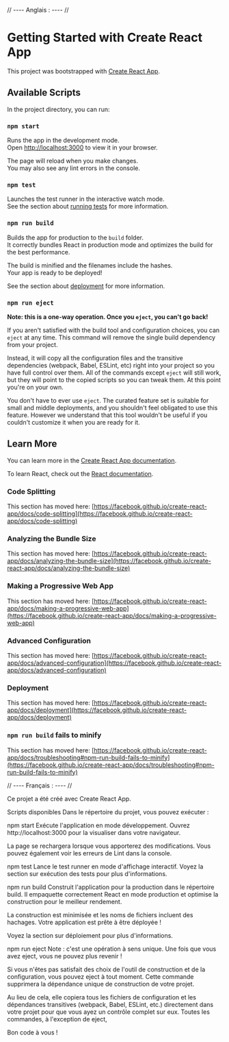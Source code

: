 // ---- Anglais : ---- //

# Getting Started with Create React App

This project was bootstrapped with [Create React App](https://github.com/facebook/create-react-app).

## Available Scripts

In the project directory, you can run:

### `npm start`

Runs the app in the development mode.\
Open [http://localhost:3000](http://localhost:3000) to view it in your browser.

The page will reload when you make changes.\
You may also see any lint errors in the console.

### `npm test`

Launches the test runner in the interactive watch mode.\
See the section about [running tests](https://facebook.github.io/create-react-app/docs/running-tests) for more information.

### `npm run build`

Builds the app for production to the `build` folder.\
It correctly bundles React in production mode and optimizes the build for the best performance.

The build is minified and the filenames include the hashes.\
Your app is ready to be deployed!

See the section about [deployment](https://facebook.github.io/create-react-app/docs/deployment) for more information.

### `npm run eject`

**Note: this is a one-way operation. Once you `eject`, you can't go back!**

If you aren't satisfied with the build tool and configuration choices, you can `eject` at any time. This command will remove the single build dependency from your project.

Instead, it will copy all the configuration files and the transitive dependencies (webpack, Babel, ESLint, etc) right into your project so you have full control over them. All of the commands except `eject` will still work, but they will point to the copied scripts so you can tweak them. At this point you're on your own.

You don't have to ever use `eject`. The curated feature set is suitable for small and middle deployments, and you shouldn't feel obligated to use this feature. However we understand that this tool wouldn't be useful if you couldn't customize it when you are ready for it.

## Learn More

You can learn more in the [Create React App documentation](https://facebook.github.io/create-react-app/docs/getting-started).

To learn React, check out the [React documentation](https://reactjs.org/).

### Code Splitting

This section has moved here: [https://facebook.github.io/create-react-app/docs/code-splitting](https://facebook.github.io/create-react-app/docs/code-splitting)

### Analyzing the Bundle Size

This section has moved here: [https://facebook.github.io/create-react-app/docs/analyzing-the-bundle-size](https://facebook.github.io/create-react-app/docs/analyzing-the-bundle-size)

### Making a Progressive Web App

This section has moved here: [https://facebook.github.io/create-react-app/docs/making-a-progressive-web-app](https://facebook.github.io/create-react-app/docs/making-a-progressive-web-app)

### Advanced Configuration

This section has moved here: [https://facebook.github.io/create-react-app/docs/advanced-configuration](https://facebook.github.io/create-react-app/docs/advanced-configuration)

### Deployment

This section has moved here: [https://facebook.github.io/create-react-app/docs/deployment](https://facebook.github.io/create-react-app/docs/deployment)

### `npm run build` fails to minify

This section has moved here: [https://facebook.github.io/create-react-app/docs/troubleshooting#npm-run-build-fails-to-minify](https://facebook.github.io/create-react-app/docs/troubleshooting#npm-run-build-fails-to-minify)

// ---- Français : ---- //

Ce projet a été créé avec Create React App.

Scripts disponibles
Dans le répertoire du projet, vous pouvez exécuter :

npm start
Exécute l'application en mode développement.
Ouvrez http://localhost:3000 pour la visualiser dans votre navigateur.

La page se rechargera lorsque vous apporterez des modifications.
Vous pouvez également voir les erreurs de Lint dans la console.

npm test
Lance le test runner en mode d'affichage interactif.
Voyez la section sur exécution des tests pour plus d'informations.

npm run build
Construit l'application pour la production dans le répertoire build.
Il empaquette correctement React en mode production et optimise la construction pour le meilleur rendement.

La construction est minimisée et les noms de fichiers incluent des hachages.
Votre application est prête à être déployée !

Voyez la section sur déploiement pour plus d'informations.

npm run eject
Note : c'est une opération à sens unique. Une fois que vous avez eject, vous ne pouvez plus revenir !

Si vous n'êtes pas satisfait des choix de l'outil de construction et de la configuration, vous pouvez eject à tout moment. Cette commande supprimera la dépendance unique de construction de votre projet.

Au lieu de cela, elle copiera tous les fichiers de configuration et les dépendances transitives (webpack, Babel, ESLint, etc.) directement dans votre projet pour que vous ayez un contrôle complet sur eux. Toutes les commandes, à l'exception de eject,

Bon code à vous !
